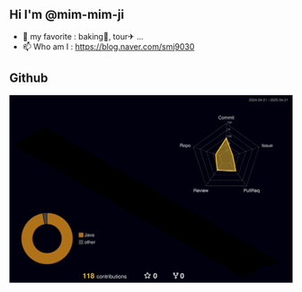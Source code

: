 ## Hi I'm @mim-mim-ji
- 💜 my favorite : baking🥨, tour✈ ...
- 📫 Who am I : https://blog.naver.com/smj9030

<!---
mim-mim-ji/mim-mim-ji is a ✨ special ✨ repository because its `README.md` (this file) appears on your GitHub profile.
You can click the Preview link to take a look at your changes.
--->

<!--## My Status
![Anurag's GitHub stats](https://github-readme-stats.vercel.app/api?username=mim-mim-ji&show_icons=true&theme=shades-of-purple) -->

## Github
![](./profile-3d-contrib/profile-night-rainbow.svg)
